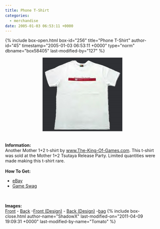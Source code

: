 ```yaml
---
title: Phone T-Shirt
categories:
  - merchandise
date: 2005-01-03 06:53:11 +0000
---
```

{% include box-open.html box-id="256" title="Phone T-Shirt" author-id="45" timestamp="2005-01-03 06:53:11 +0000" type="norm" dbname="box58405" last-modified-by="127" %}
	<center>
	<img src="/merchandise/images/ps_title.jpg" border="0" alt="Phone T-Shirt" />
	</center>
	<br /><br />
	<b>Information:</b>
	<br />
	Another Mother 1+2 t-shirt by <a href="http://www.the-king-of-games.com">www.The-King-Of-Games.com</a>. 
	This t-shirt was sold at the Mother 1+2 Tsutaya Release Party. Limited quantities were made making this t-shirt rare.
	<br /><br />
	<b>How To Get:</b>
	<br />
	<ul>
	<li><a href="http://www.ebay.com">eBay</a></li>
        <li><a href="http://gameswag.com/view/mother-12-hobonichi-x-the-king-of-games-mr-saturn-t-shirt/">Game Swag</a></li>
	</ul>
	<br /><br />
	<b>Images:</b>
	<br />
	<a href="/merchandise/images/ps_front.jpg">Front</a> - <a href="/merchandise/images/ps_back.jpg">Back</a> -<a href="/merchandise/images/ps_fdesign.jpg">Front (Design)</a> -
	<a href="/merchandise/images/ps_bdesign.jpg">Back (Design)</a> -<a href="/merchandise/images/ps_bag.jpg">bag</a>
{% include box-close.html author-name="ShadowX" last-modified-on="2011-04-09 19:09:31 +0000" last-modified-by-name="Tomato" %}
